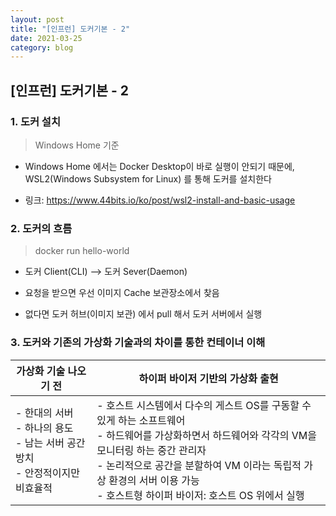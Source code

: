 ```yaml
---
layout: post
title: "[인프런] 도커기본 - 2"
date: 2021-03-25
category: blog
---
```


## [인프런] 도커기본 - 2


### 1. 도커 설치

> Windows Home 기준

- Windows Home 에서는 Docker Desktop이 바로 실행이 안되기 때문에, WSL2(Windows Subsystem for Linux) 를 통해 도커를 설치한다

- 링크: https://www.44bits.io/ko/post/wsl2-install-and-basic-usage

### 2. 도커의 흐름

> docker run hello-world

- 도커 Client(CLI) --> 도커 Sever(Daemon)

- 요청을 받으면 우선 이미지 Cache 보관장소에서 찾음

- 없다면 도커 허브(이미지 보관) 에서 pull 해서 도커 서버에서 실행


### 3. 도커와 기존의 가상화 기술과의 차이를 통한 컨테이너 이해

|가상화 기술 나오기 전|하이퍼 바이저 기반의 가상화 출현|
| ------------------ | ------------------- |
| - 한대의 서버<br>- 하나의 용도<br>- 남는 서버 공간 방치<br>- 안정적이지만 비효율적| - 호스트 시스템에서 다수의 게스트 OS를 구동할 수 있게 하는 소프트웨어<br>- 하드웨어를 가상화하면서 하드웨어와 각각의 VM을 모니터링 하는 중간 관리자<br>- 논리적으로 공간을 분할하여 VM 이라는 독립적 가상 환경의 서버 이용 가능<br>- 호스트형 하이퍼 바이저: 호스트 OS 위에서 실행|
 















